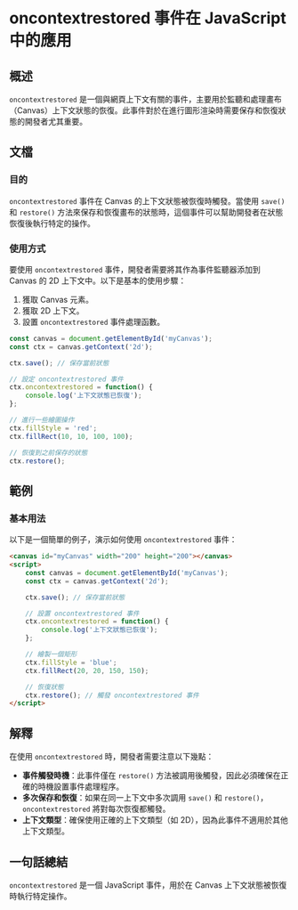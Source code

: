 <!--
Meta Description: # oncontextrestored 事件在 JavaScript 中的應用 ## 概述 `oncontextrestored` 是一個與網頁上下文有關的事件，主要用於監聽和處理畫布（Canvas）上下文狀態的恢復。此事件對於在進行圖形渲染時需要保存和恢復狀態的開發者尤其重要。 ## 文檔 ###...
Meta Keywords: oncontextrestored, ctx, canvas, restore, save
-->

# oncontextrestored 事件在 JavaScript 中的應用

## 概述
`oncontextrestored` 是一個與網頁上下文有關的事件，主要用於監聽和處理畫布（Canvas）上下文狀態的恢復。此事件對於在進行圖形渲染時需要保存和恢復狀態的開發者尤其重要。

## 文檔
### 目的
`oncontextrestored` 事件在 Canvas 的上下文狀態被恢復時觸發。當使用 `save()` 和 `restore()` 方法來保存和恢復畫布的狀態時，這個事件可以幫助開發者在狀態恢復後執行特定的操作。

### 使用方式
要使用 `oncontextrestored` 事件，開發者需要將其作為事件監聽器添加到 Canvas 的 2D 上下文中。以下是基本的使用步驟：

1. 獲取 Canvas 元素。
2. 獲取 2D 上下文。
3. 設置 `oncontextrestored` 事件處理函數。

```javascript
const canvas = document.getElementById('myCanvas');
const ctx = canvas.getContext('2d');

ctx.save(); // 保存當前狀態

// 設定 oncontextrestored 事件
ctx.oncontextrestored = function() {
    console.log('上下文狀態已恢復');
};

// 進行一些繪圖操作
ctx.fillStyle = 'red';
ctx.fillRect(10, 10, 100, 100);

// 恢復到之前保存的狀態
ctx.restore();
```

## 範例
### 基本用法
以下是一個簡單的例子，演示如何使用 `oncontextrestored` 事件：

```html
<canvas id="myCanvas" width="200" height="200"></canvas>
<script>
    const canvas = document.getElementById('myCanvas');
    const ctx = canvas.getContext('2d');

    ctx.save(); // 保存當前狀態

    // 設置 oncontextrestored 事件
    ctx.oncontextrestored = function() {
        console.log('上下文狀態已恢復');
    };

    // 繪製一個矩形
    ctx.fillStyle = 'blue';
    ctx.fillRect(20, 20, 150, 150);

    // 恢復狀態
    ctx.restore(); // 觸發 oncontextrestored 事件
</script>
```

## 解釋
在使用 `oncontextrestored` 時，開發者需要注意以下幾點：

- **事件觸發時機**：此事件僅在 `restore()` 方法被調用後觸發，因此必須確保在正確的時機設置事件處理程序。
- **多次保存和恢復**：如果在同一上下文中多次調用 `save()` 和 `restore()`，`oncontextrestored` 將對每次恢復都觸發。
- **上下文類型**：確保使用正確的上下文類型（如 2D），因為此事件不適用於其他上下文類型。

## 一句話總結
`oncontextrestored` 是一個 JavaScript 事件，用於在 Canvas 上下文狀態被恢復時執行特定操作。